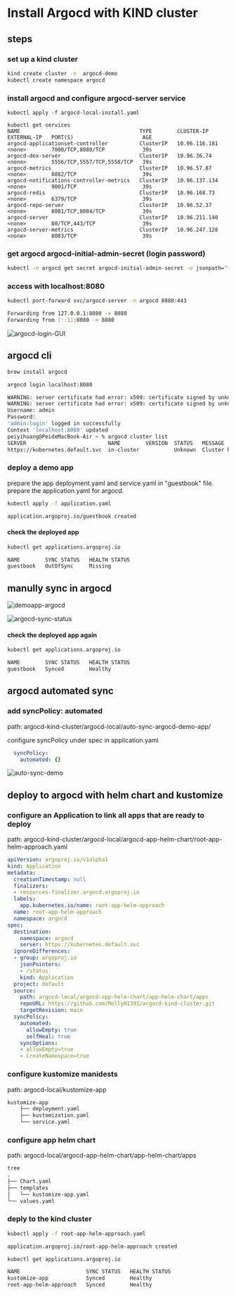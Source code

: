 # Install Argocd with KIND cluster

## steps

### set up a kind cluster
```bash
kind create cluster -n  argocd-demo
kubectl create namespace argocd  
```

### install argocd and configure argocd-server service
```bach
kubectl apply -f argocd-local-install.yaml

kubectl get services
NAME                                      TYPE        CLUSTER-IP      EXTERNAL-IP   PORT(S)                      AGE
argocd-applicationset-controller          ClusterIP   10.96.116.181   <none>        7000/TCP,8080/TCP            39s
argocd-dex-server                         ClusterIP   10.96.36.74     <none>        5556/TCP,5557/TCP,5558/TCP   39s
argocd-metrics                            ClusterIP   10.96.57.87     <none>        8082/TCP                     39s
argocd-notifications-controller-metrics   ClusterIP   10.96.137.134   <none>        9001/TCP                     39s
argocd-redis                              ClusterIP   10.96.168.73    <none>        6379/TCP                     39s
argocd-repo-server                        ClusterIP   10.96.52.37     <none>        8081/TCP,8084/TCP            39s
argocd-server                             ClusterIP   10.96.211.140   <none>        80/TCP,443/TCP               39s
argocd-server-metrics                     ClusterIP   10.96.247.128   <none>        8083/TCP                     39s

```

### get argocd argocd-initial-admin-secret (login password)
```bash
kubectl -n argocd get secret argocd-initial-admin-secret -o jsonpath="{.data.password}" | base64 -d
```

### access with localhost:8080
```bash
kubectl port-forward svc/argocd-server -n argocd 8080:443

Forwarding from 127.0.0.1:8080 -> 8080
Forwarding from [::1]:8080 -> 8080
```

![argocd-login-GUI](https://github.com/MollyH1391/argocd-kind-cluster/blob/953647e1b345bf80838d66566dacf17caaea4840/argocd-local/GUI/argo_login.png)


## argocd cli
```bash
brew install argocd 
```

```bash
argocd login localhost:8080

WARNING: server certificate had error: x509: certificate signed by unknown authority. Proceed insecurely (y/n)? y
WARNING: server certificate had error: x509: certificate signed by unknown authority. Proceed insecurely (y/n)? y
Username: admin
Password: 
'admin:login' logged in successfully
Context 'localhost:8080' updated
peiyihuang@PeideMacBook-Air ~ % argocd cluster list
SERVER                          NAME        VERSION  STATUS   MESSAGE                                                  PROJECT
https://kubernetes.default.svc  in-cluster           Unknown  Cluster has no applications and is not being monitored.  
```

### deploy a demo app
prepare the app deployment.yaml and service.yaml in "guestbook" file.
prepare the application.yaml for argocd.

```bash
kubectl apply -f application.yaml

application.argoproj.io/guestbook created
```

#### check the deployed app
```bash
kubectl get applications.argoproj.io

NAME        SYNC STATUS   HEALTH STATUS
guestbook   OutOfSync     Missing
```

## manully sync in argocd
![demoapp-argocd](https://github.com/MollyH1391/argocd-kind-cluster/blob/8e92f78bae01f1c975098def26151d42780a8aff/argocd-local/GUI/argocd_0131.png)

![argocd-sync-status](https://github.com/MollyH1391/argocd-kind-cluster/blob/8e92f78bae01f1c975098def26151d42780a8aff/argocd-local/GUI/argocd_01311.png)

#### check the deployed app again
```bash
kubectl get applications.argoproj.io

NAME        SYNC STATUS   HEALTH STATUS
guestbook   Synced        Healthy
```

## argocd automated sync

### add syncPolicy: automated
path: argocd-kind-cluster/argocd-local/auto-sync-argocd-demo-app/

configure syncPolicy under spec in application.yaml
```yaml
  syncPolicy:
    automated: {}
```

![auto-sync-demo](https://github.com/MollyH1391/argocd-kind-cluster/blob/7000c2aa513fb80c30e94005882526f17f6ade2f/argocd-local/GUI/autosync0131.gif)

## deploy to argocd with helm chart and kustomize

### configure an Application to link all apps that are ready to deploy
path: argocd-kind-cluster/argocd-local/argocd-app-helm-chart/root-app-helm-approach.yaml
```yaml
apiVersion: argoproj.io/v1alpha1
kind: Application
metadata:
  creationTimestamp: null
  finalizers:
  - resources-finalizer.argocd.argoproj.io
  labels:
    app.kubernetes.io/name: root-app-helm-approach
  name: root-app-helm-approach
  namespace: argocd
spec:
  destination:
    namespace: argocd
    server: https://kubernetes.default.svc
  ignoreDifferences:
  - group: argoproj.io
    jsonPointers:
    - /status
    kind: Application
  project: default
  source:
    path: argocd-local/argocd-app-helm-chart/app-helm-chart/apps
    repoURL: https://github.com/MollyH1391/argocd-kind-cluster.git
    targetRevision: main
  syncPolicy:
    automated:
      allowEmpty: true
      selfHeal: true
    syncOptions:
    - allowEmpty=true
    - CreateNamespace=true
```

### configure kustomize manidests
path: argocd-local/kustomize-app
```bash
kustomize-app
    ├── deployment.yaml
    ├── kustomization.yaml
    └── service.yaml
```

### configure app helm chart
path: argocd-local/argocd-app-helm-chart/app-helm-chart/apps
```bash
tree
.
├── Chart.yaml
├── templates
│   └── kustomize-app.yaml
└── values.yaml
```

### deply to the kind cluster
```bash
kubectl apply -f root-app-helm-approach.yaml

application.argoproj.io/root-app-helm-approach created

kubectl get applications.argoproj.io

NAME                     SYNC STATUS   HEALTH STATUS
kustomize-app            Synced        Healthy
root-app-helm-approach   Synced        Healthy
```

